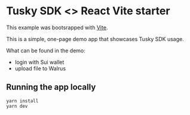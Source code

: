 
# Tusky SDK <> React Vite starter

This example was bootsrapped with [Vite](https://vite.dev/guide/).

This is a simple, one-page demo app that showcases Tusky SDK usage.

What can be found in the demo:
- login with Sui wallet
- upload file to Walrus

## Running the app locally
```
yarn install
yarn dev
```